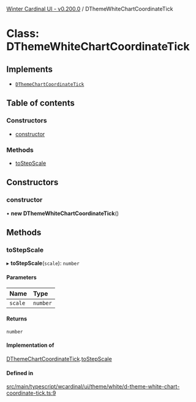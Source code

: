 [Winter Cardinal UI - v0.200.0](../index.md) / DThemeWhiteChartCoordinateTick

# Class: DThemeWhiteChartCoordinateTick

## Implements

- [`DThemeChartCoordinateTick`](../interfaces/DThemeChartCoordinateTick.md)

## Table of contents

### Constructors

- [constructor](DThemeWhiteChartCoordinateTick.md#constructor)

### Methods

- [toStepScale](DThemeWhiteChartCoordinateTick.md#tostepscale)

## Constructors

### constructor

• **new DThemeWhiteChartCoordinateTick**()

## Methods

### toStepScale

▸ **toStepScale**(`scale`): `number`

#### Parameters

| Name | Type |
| :------ | :------ |
| `scale` | `number` |

#### Returns

`number`

#### Implementation of

[DThemeChartCoordinateTick](../interfaces/DThemeChartCoordinateTick.md).[toStepScale](../interfaces/DThemeChartCoordinateTick.md#tostepscale)

#### Defined in

[src/main/typescript/wcardinal/ui/theme/white/d-theme-white-chart-coordinate-tick.ts:9](https://github.com/winter-cardinal/winter-cardinal-ui/blob/v0.200.0/src/main/typescript/wcardinal/ui/theme/white/d-theme-white-chart-coordinate-tick.ts#L9)
